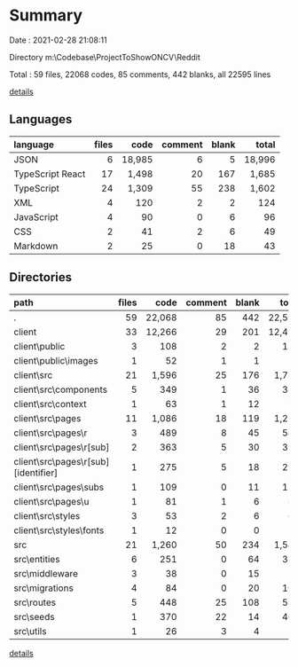 # Summary

Date : 2021-02-28 21:08:11

Directory m:\Codebase\ProjectToShowONCV\Reddit

Total : 59 files,  22068 codes, 85 comments, 442 blanks, all 22595 lines

[details](details.md)

## Languages
| language | files | code | comment | blank | total |
| :--- | ---: | ---: | ---: | ---: | ---: |
| JSON | 6 | 18,985 | 6 | 5 | 18,996 |
| TypeScript React | 17 | 1,498 | 20 | 167 | 1,685 |
| TypeScript | 24 | 1,309 | 55 | 238 | 1,602 |
| XML | 4 | 120 | 2 | 2 | 124 |
| JavaScript | 4 | 90 | 0 | 6 | 96 |
| CSS | 2 | 41 | 2 | 6 | 49 |
| Markdown | 2 | 25 | 0 | 18 | 43 |

## Directories
| path | files | code | comment | blank | total |
| :--- | ---: | ---: | ---: | ---: | ---: |
| . | 59 | 22,068 | 85 | 442 | 22,595 |
| client | 33 | 12,266 | 29 | 201 | 12,496 |
| client\public | 3 | 108 | 2 | 2 | 112 |
| client\public\images | 1 | 52 | 1 | 1 | 54 |
| client\src | 21 | 1,596 | 25 | 176 | 1,797 |
| client\src\components | 5 | 349 | 1 | 36 | 386 |
| client\src\context | 1 | 63 | 1 | 12 | 76 |
| client\src\pages | 11 | 1,086 | 18 | 119 | 1,223 |
| client\src\pages\r | 3 | 489 | 8 | 45 | 542 |
| client\src\pages\r\[sub] | 2 | 363 | 5 | 30 | 398 |
| client\src\pages\r\[sub]\[identifier] | 1 | 275 | 5 | 18 | 298 |
| client\src\pages\subs | 1 | 109 | 0 | 11 | 120 |
| client\src\pages\u | 1 | 81 | 1 | 6 | 88 |
| client\src\styles | 3 | 53 | 2 | 6 | 61 |
| client\src\styles\fonts | 1 | 12 | 0 | 0 | 12 |
| src | 21 | 1,260 | 50 | 234 | 1,544 |
| src\entities | 6 | 251 | 0 | 64 | 315 |
| src\middleware | 3 | 38 | 0 | 15 | 53 |
| src\migrations | 4 | 84 | 0 | 20 | 104 |
| src\routes | 5 | 448 | 25 | 108 | 581 |
| src\seeds | 1 | 370 | 22 | 14 | 406 |
| src\utils | 1 | 26 | 3 | 4 | 33 |

[details](details.md)